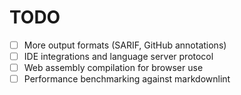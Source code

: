 # TODO

- [ ] More output formats (SARIF, GitHub annotations)
- [ ] IDE integrations and language server protocol
- [ ] Web assembly compilation for browser use
- [ ] Performance benchmarking against markdownlint

